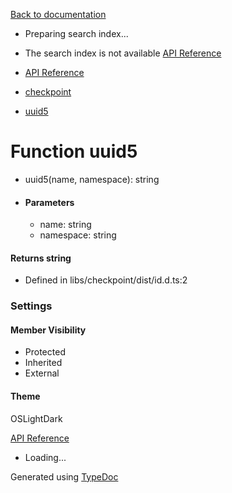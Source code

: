[Back to documentation](/langgraphjs/)

* Preparing search index...
* The search index is not available
[API Reference](/)

* [API Reference](../index.html)
* [checkpoint](../modules/checkpoint.html)
* [uuid5](checkpoint.uuid5.html)

# Function uuid5

* uuid5(name, namespace): string
* #### Parameters  
   * name: string  
   * namespace: string  
#### Returns string  
   * Defined in libs/checkpoint/dist/id.d.ts:2

### Settings

#### Member Visibility

* Protected
* Inherited
* External

#### Theme

OSLightDark

[API Reference](../index.html)
* Loading...

Generated using [TypeDoc](https://typedoc.org/)
